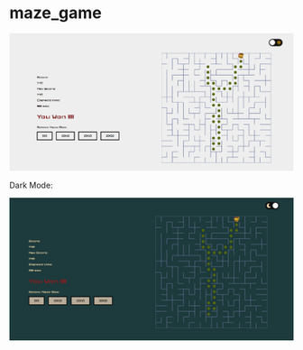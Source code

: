 # maze_game

![GAME VIEW](https://github.com/pravinpoudel/maze_game/blob/main/screenshot.png)

Dark Mode:

![GAME VIEW DARK MODE](https://github.com/pravinpoudel/maze_game/blob/main/DARK_MODE.png)

